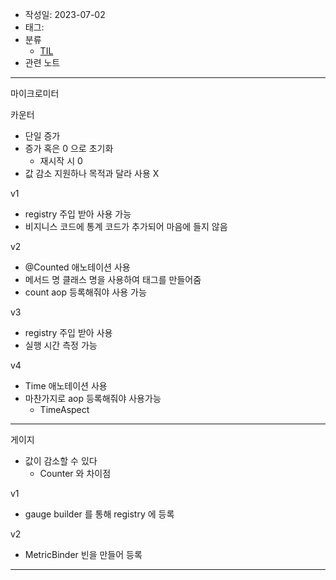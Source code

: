 - 작성일: 2023-07-02
- 태그: 
- 분류
    - [TIL](TIL.md)
- 관련 노트

---

마이크로미터

카운터

- 단일 증가
- 증가 혹은 0 으로 초기화
    - 재시작 시 0
- 값 감소 지원하나 목적과 달라 사용 X

v1

- registry 주입 받아 사용 가능
- 비지니스 코드에 통계 코드가 추가되어 마음에 들지 않음

v2

- @Counted 애노테이션 사용
- 메서드 명 클래스 명을 사용하여 태그를 만들어줌
- count aop 등록해줘야 사용 가능

v3

- registry 주입 받아 사용
- 실행 시간 측정 가능

v4

- Time 애노테이션 사용
- 마찬가지로 aop 등록해줘야 사용가능
    - TimeAspect

---

게이지

- 값이 감소할 수 있다
    - Counter 와 차이점

v1

- gauge builder 를 통해 registry 에 등록

v2

- MetricBinder 빈을 만들어 등록





---
